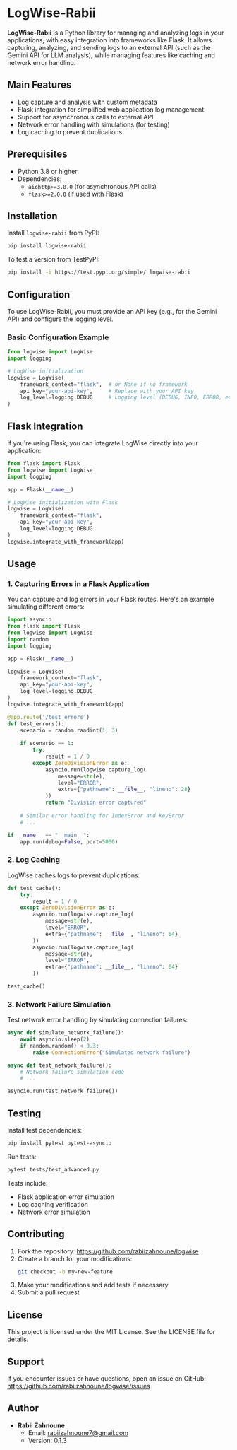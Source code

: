 # LogWise-Rabii

**LogWise-Rabii** is a Python library for managing and analyzing logs in your applications, with easy integration into frameworks like Flask. It allows capturing, analyzing, and sending logs to an external API (such as the Gemini API for LLM analysis), while managing features like caching and network error handling.

## Main Features
- Log capture and analysis with custom metadata
- Flask integration for simplified web application log management
- Support for asynchronous calls to external API
- Network error handling with simulations (for testing)
- Log caching to prevent duplications

## Prerequisites
- Python 3.8 or higher
- Dependencies:
  - `aiohttp>=3.8.0` (for asynchronous API calls)
  - `flask>=2.0.0` (if used with Flask)

## Installation

Install `logwise-rabii` from PyPI:

```bash
pip install logwise-rabii
```

To test a version from TestPyPI:

```bash
pip install -i https://test.pypi.org/simple/ logwise-rabii
```

## Configuration

To use LogWise-Rabii, you must provide an API key (e.g., for the Gemini API) and configure the logging level.

### Basic Configuration Example

```python
from logwise import LogWise
import logging

# LogWise initialization
logwise = LogWise(
    framework_context="flask",  # or None if no framework
    api_key="your-api-key",     # Replace with your API key
    log_level=logging.DEBUG     # Logging level (DEBUG, INFO, ERROR, etc.)
)
```

## Flask Integration

If you're using Flask, you can integrate LogWise directly into your application:

```python
from flask import Flask
from logwise import LogWise
import logging

app = Flask(__name__)

# LogWise initialization with Flask
logwise = LogWise(
    framework_context="flask",
    api_key="your-api-key",
    log_level=logging.DEBUG
)
logwise.integrate_with_framework(app)
```

## Usage

### 1. Capturing Errors in a Flask Application

You can capture and log errors in your Flask routes. Here's an example simulating different errors:

```python
import asyncio
from flask import Flask
from logwise import LogWise
import random
import logging

app = Flask(__name__)

logwise = LogWise(
    framework_context="flask",
    api_key="your-api-key",
    log_level=logging.DEBUG
)
logwise.integrate_with_framework(app)

@app.route('/test_errors')
def test_errors():
    scenario = random.randint(1, 3)
    
    if scenario == 1:
        try:
            result = 1 / 0
        except ZeroDivisionError as e:
            asyncio.run(logwise.capture_log(
                message=str(e),
                level="ERROR",
                extra={"pathname": __file__, "lineno": 28}
            ))
            return "Division error captured"
    
    # Similar error handling for IndexError and KeyError
    # ...

if __name__ == "__main__":
    app.run(debug=False, port=5000)
```

### 2. Log Caching

LogWise caches logs to prevent duplications:

```python
def test_cache():
    try:
        result = 1 / 0
    except ZeroDivisionError as e:
        asyncio.run(logwise.capture_log(
            message=str(e),
            level="ERROR",
            extra={"pathname": __file__, "lineno": 64}
        ))
        asyncio.run(logwise.capture_log(
            message=str(e),
            level="ERROR",
            extra={"pathname": __file__, "lineno": 64}
        ))

test_cache()
```

### 3. Network Failure Simulation

Test network error handling by simulating connection failures:

```python
async def simulate_network_failure():
    await asyncio.sleep(2)
    if random.random() < 0.3:
        raise ConnectionError("Simulated network failure")

async def test_network_failure():
    # Network failure simulation code
    # ...

asyncio.run(test_network_failure())
```

## Testing

Install test dependencies:

```bash
pip install pytest pytest-asyncio
```

Run tests:

```bash
pytest tests/test_advanced.py
```

Tests include:
- Flask application error simulation
- Log caching verification
- Network error simulation

## Contributing

1. Fork the repository: https://github.com/rabiizahnoune/logwise
2. Create a branch for your modifications:
   ```bash
   git checkout -b my-new-feature
   ```
3. Make your modifications and add tests if necessary
4. Submit a pull request

## License

This project is licensed under the MIT License. See the LICENSE file for details.

## Support

If you encounter issues or have questions, open an issue on GitHub: https://github.com/rabiizahnoune/logwise/issues

## Author
- **Rabii Zahnoune**
  - Email: rabiizahnoune7@gmail.com
  - Version: 0.1.3